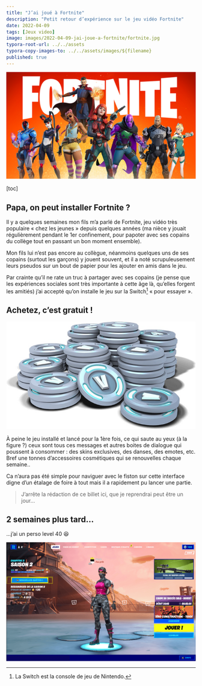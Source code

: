 ```yaml
---
title: "J’ai joué à Fortnite"
description: "Petit retour d’expérience sur le jeu vidéo Fortnite"
date: 2022-04-09
tags: [Jeux video]
image: images/2022-04-09-jai-joue-a-fortnite/fortnite.jpg
typora-root-url: ../../assets
typora-copy-images-to: ../../assets/images/${filename}
published: true
---
```

![Fortnite](../../assets/images/2022-04-09-jai-joue-a-fortnite/fortnite.jpg "Poster du jeu Fortnite présentant les différents personnages en avril 2022.")
<!-- break -->
[toc]

## Papa, on peut installer Fortnite ?

Il y a quelques semaines mon fils m’a parlé de Fortnite, jeu vidéo très populaire « chez les jeunes » depuis quelques années (ma nièce y jouait régulièrement pendant le 1er confinement, pour papoter avec ses copains du collège tout en passant un bon moment ensemble).

Mon fils lui n’est pas encore au collègue, néanmoins quelques uns de ses copains (surtout les garçons) y jouent souvent, et il a noté scrupuleusement leurs pseudos sur un bout de papier pour les ajouter en amis dans le jeu.

Par crainte qu’il ne rate un truc à partager avec ses copains (je pense que les expériences sociales sont très importante à cette âge là, qu’elles forgent les amitiés) j’ai accepté qu’on installe le jeu sur la Switch[^switch] « pour essayer ».

## Achetez, c’est gratuit !

![Pile de pièces, virtuelles, grises](../../assets/images/2022-04-09-jai-joue-a-fortnite/v-bucks-coins.jpg "Des pièces de V-bucks, la monnaie virtuelle de Fortnite (à acheter avec de vrais euros).")

À peine le jeu installé et lancé pour la 1ère fois, ce qui saute au yeux (à la figure ?) ceux sont tous ces messages et autres boites de dialogue qui poussent à consommer : des skins exclusives, des danses, des emotes, etc. Bref une tonnes d’accessoires cosmétiques qui se renouvelles chaque semaine..

Ca n’aura pas été simple pour naviguer avec le fiston sur cette interface digne d’un étalage de foire à tout mais il a rapidement pu lancer une partie.

> J’arrête la rédaction de ce billet ici, que je reprendrai peut être un jour…

## 2 semaines plus tard…

...j’ai un perso level 40 😆

![Écran d'accueil du jeu Fortnite](../../assets/images/2022-04-09-jai-joue-a-fortnite/fortnite-narno.png "Écran d'accueil du jeu Fortnite, montrant mon perso niveau 40.")

[^switch]: La  Switch est la console de jeu de Nintendo.
